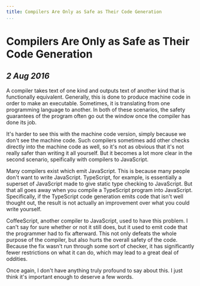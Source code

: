 ```yaml
---
title: Compilers Are Only as Safe as Their Code Generation
...
```


Compilers Are Only as Safe as Their Code Generation
===================================================

*2 Aug 2016*
------------

A compiler takes text of one kind and outputs text of another kind that is functionally equivalent.
Generally, this is done to produce machine code in order to make an executable.
Sometimes, it is translating from one programming language to another.
In both of these scenarios, the safety guarantees of the program often go out the window once the compiler has done its job.

It's harder to see this with the machine code version, simply because we don't see the machine code.
Such compilers sometimes add other checks directly into the machine code as well, so it's not as obvious that it's not really safer than writing it all yourself.
But it becomes a lot more clear in the second scenario, speifically with compilers to JavaScript.

Many compilers exist which emit JavaScript.
This is because many people don't want to write JavaScript.
TypeScript, for example, is essentially a superset of JavaScript made to give static type checking to JavaScript.
But that all goes away when you compile a TypeScript program into JavaScript.
Specifically, if the TypeScript code generation emits code that isn't well thought out, the result is not actually an improvement over what you could write yourself.

CoffeeScript, another compiler to JavaScript, used to have this problem.
I can't say for sure whether or not it still does, but it used to emit code that the programmer had to fix afterward.
This not only defeats the whole purpose of the compiler, but also hurts the overall safety of the code.
Because the fix wasn't run through some sort of checker, it has significantly fewer restrictions on what it can do, which may lead to a great deal of oddities.

Once again, I don't have anything truly profound to say about this.
I just think it's important enough to deserve a few words.
